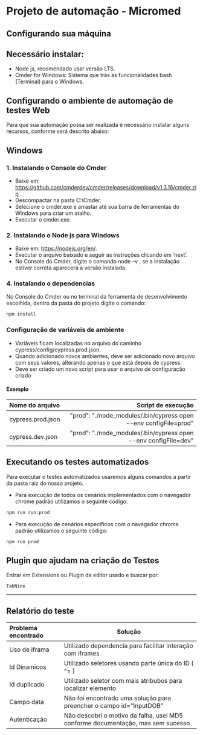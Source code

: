 <h1>Projeto de automação - Micromed</h1>

 Configurando sua máquina
-------------------------
 Necessário instalar:
-----------------------

*	Node js, recomendado usar versão LTS.
*	Cmder for Windows: Sistema que trás as funcionalidades bash (Terminal) para o Windows.


Configurando o ambiente de automação de testes Web
------------------------------------------------------------

Para que sua automação possa ser realizada é necessário instalar alguns recursos, conforme será descrito abaixo:

Windows
--------

<h3>1. Instalando o Console do Cmder</h3>

*	Baixe em: <https://github.com/cmderdev/cmder/releases/download/v1.3.16/cmder.zip> .
*	Descompactar na pasta C:\Cmder.
*	Selecione o cmder.exe e arrastar até sua barra de ferramentas do Windows para criar um atalho.
*	Executar o cmder.exe.

<h3>2. Instalando o Node js para Windows</h3>

*	Baixe em: <https://nodejs.org/en/>.
*	Executar o arquivo baixado e seguir as instruções clicando em ‘next’.
*	No Console do Cmder, digite o comando node –v , se a instalação estiver correta aparecerá a versão instalada.

<h3>4. Instalando o dependencias</h3>

No Console do Cmder ou no terminal da ferramenta de desenvolvimento escolhida, dentro da pasta do projeto digite o comando:
```bash
npm install
```

<h3>Configuração de variáveis de ambiente</h3>

*	Variáveis ficam localizadas no arquivo do caminho cypress/config/cypress.prod.json.
*	Quando adicionado novos ambientes, deve ser adicionado novo arquivo com seus valores, alterando apenas o que está depois de cypress.
*   Deve ser criado um novo script para usar o arquivo de configuração criado


<h4>Exemplo</h4>

| Nome do arquivo   |                                               Script de execução |
|:------------------|-----------------------------------------------------------------:|
| cypress.prod.json | "prod": "./node_modules/.bin/cypress open --env configFile=prod" |
| cypress.dev.json  |  "prod": "./node_modules/.bin/cypress open --env configFile=dev" |


Executando os testes automatizados
-----------------------------------

Para executar o testes automatizados usaremos alguns comandos a partir da pasta raiz do nosso projeto.

*	Para execução de todos os cenários implementados com o navegador chrome padrão utilizamos o seguinte código:
````bash
npm run run:prod
````
*	Para execução de cenários específicos com o navegador chrome padrão utilizamos o seguinte código:
````bash
npm run prod
````



Plugin que ajudam na criação de Testes
-----------------------------------

Entrar em Extensions ou Plugin da editor usado e buscar por:
````bash
TabNine
````

---------
<h2>Relatório do teste</h2>

| Problema encontrado | Solução                                                                         |
|:--------------------|---------------------------------------------------------------------------------|
| Uso de iframa       | Utilizado dependencia para facilitar interação com iframes                      |
| Id Dinamicos        | Utilizado seletores usando parte única do ID ( ^= )                             |
| Id duplicado        | Utilizado seletor com mais atribubos para localizar elemento                    |
| Campo data          | Não foi encontrado uma solução para preencher o campo id="InputDOB"             |
| Autenticação        | Não descobri o motivo da falha, usei MD5 conforme documentação, mas sem sucesso |


